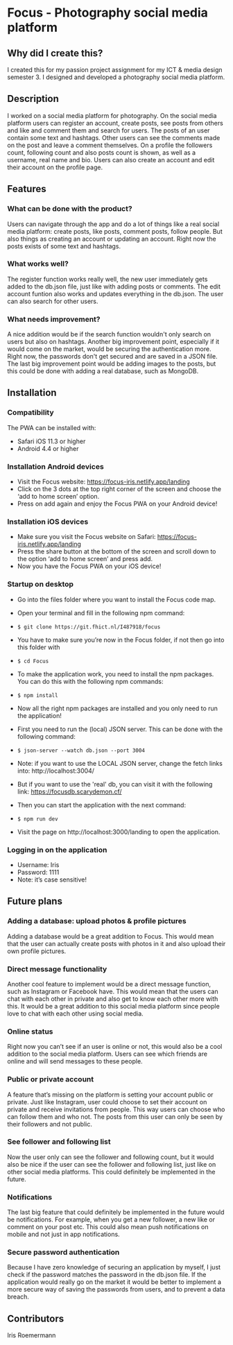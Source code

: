 # Focus - Photography social media platform

## Why did I create this?

I created this for my passion project assignment for my ICT & media design semester 3. I designed and developed a photography social media platform.

## Description

I worked on a social media platform for photography. On the social media platform users can register an account, create posts, see posts from others and like and comment them and search for users.
The posts of an user contain some text and hashtags. Other users can see the comments made on the post and leave a comment themselves.
On a profile the followers count, following count and also posts count is shown, as well as a username, real name and bio. Users can also create an account and edit their account on the profile page.

## Features

### What can be done with the product?

Users can navigate through the app and do a lot of things like a real social media platform: create posts, like posts, comment posts, follow people. But also things as creating an account or updating an account. Right now the posts exists of some text and hashtags.

### What works well?

The register function works really well, the new user immediately gets added to the db.json file, just like with adding posts or comments.
The edit account funtion also works and updates everything in the db.json. The user can also search for other users.

### What needs improvement?

A nice addition would be if the search function wouldn't only search on users but also on hashtags. Another big improvement point, especially if it would come on the market, would be securing the authentication more. Right now, the passwords don't get secured and are saved in a JSON file. The last big improvement point would be adding images to the posts, but this could be done with adding a real database, such as MongoDB.

## Installation

### Compatibility

The PWA can be installed with:

- Safari iOS 11.3 or higher
- Android 4.4 or higher

### Installation Android devices

- Visit the Focus website: https://focus-iris.netlify.app/landing
- Click on the 3 dots at the top right corner of the screen and choose the ‘add to home screen’ option.
- Press on add again and enjoy the Focus PWA on your Android device!

### Installation iOS devices

- Make sure you visit the Focus website on Safari: https://focus-iris.netlify.app/landing
- Press the share button at the bottom of the screen and scroll down to the option ‘add to home screen’ and press add.
- Now you have the Focus PWA on your iOS device!

### Startup on desktop

- Go into the files folder where you want to install the Focus code map.
- Open your terminal and fill in the following npm command:
- `$ git clone https://git.fhict.nl/I487918/focus`

- You have to make sure you’re now in the Focus folder, if not then go into this folder with
- `$ cd Focus`

- To make the application work, you need to install the npm packages. You can do this with the following npm commands:
- `$ npm install`

- Now all the right npm packages are installed and you only need to run the application!

- First you need to run the (local) JSON server. This can be done with the following command:
- `$ json-server --watch db.json --port 3004`
- Note: if you want to use the LOCAL JSON server, change the fetch links into: http://localhost:3004/
- But if you want to use the 'real' db, you can visit it with the following link: https://focusdb.scarydemon.cf/

- Then you can start the application with the next command:
- `$ npm run dev`
- Visit the page on http://localhost:3000/landing to open the application.

### Logging in on the application

- Username: Iris
- Password: 1111
- Note: it’s case sensitive!

## Future plans

### Adding a database: upload photos & profile pictures

Adding a database would be a great addition to Focus. This would mean that the user can actually create posts with photos in it and also upload their own profile pictures.

### Direct message functionality

Another cool feature to implement would be a direct message function, such as Instagram or Facebook have. This would mean that the users can chat with each other in private and also get to know each other more with this. It would be a great addition to this social media platform since people love to chat with each other using social media.

### Online status

Right now you can’t see if an user is online or not, this would also be a cool addition to the social media platform. Users can see which friends are online and will send messages to these people.

### Public or private account

A feature that’s missing on the platform is setting your account public or private. Just like Instagram, user could choose to set their account on private and receive invitations from people. This way users can choose who can follow them and who not. The posts from this user can only be seen by their followers and not public.

### See follower and following list

Now the user only can see the follower and following count, but it would also be nice if the user can see the follower and following list, just like on other social media platforms. This could definitely be implemented in the future.

### Notifications

The last big feature that could definitely be implemented in the future would be notifications. For example, when you get a new follower, a new like or comment on your post etc. This could also mean push notifications on mobile and not just in app notifications.

### Secure password authentication

Because I have zero knowledge of securing an application by myself, I just check if the password matches the password in the db.json file. If the application would really go on the market it would be better to implement a more secure way of saving the passwords from users, and to prevent a data breach.

## Contributors

Iris Roemermann
